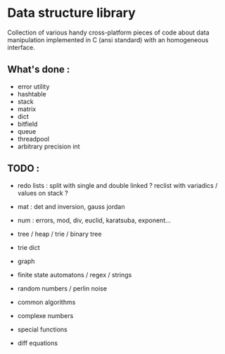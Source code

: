 # Data structure library

Collection of various handy cross-platform pieces of code about data manipulation implemented in C (ansi standard) with an homogeneous interface.

## What's done :

* error utility
* hashtable
* stack
* matrix
* dict
* bitfield
* queue
* threadpool
* arbitrary precision int


## TODO :


* redo lists : split with single and double linked ? reclist with variadics / values on stack ?
* mat : det and inversion, gauss jordan
* num : errors, mod, div, euclid, karatsuba, exponent...

* tree / heap / trie / binary tree
* trie dict
* graph

* finite state automatons / regex / strings

* random numbers / perlin noise
* common algorithms
* complexe numbers
* special functions
* diff equations